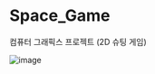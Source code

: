 # Space_Game
컴퓨터 그래픽스 프로젝트 (2D 슈팅 게임)

![image](https://github.com/YeejaeWan/Space_Game/assets/104914172/df705021-5bb6-463a-a3d3-144ee77a7434)

